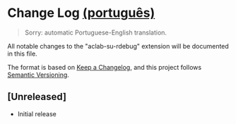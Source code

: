 # Change Log [(português)](CHANGELOG.md)

> Sorry: automatic Portuguese-English translation.

All notable changes to the "aclab-su-rdebug" extension will be documented in this file.

The format is based on [Keep a Changelog](https://keepachangelog.com/en/1.1.0/),
and this project follows [Semantic Versioning](https://semver.org/spec/v2.0.0.html).

## [Unreleased]

- Initial release
